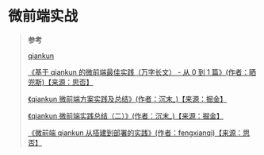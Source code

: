 # 微前端实战

> **参考**
>
> [qiankun](https://qiankun.umijs.org/zh)
>
> [《基于 qiankun 的微前端最佳实践（万字长文） - 从 0 到 1 篇》(作者：晒兜斯)【来源：思否】](https://segmentfault.com/a/1190000022631614)
>
> [《qiankun 微前端方案实践及总结》(作者：沉末\_)【来源：掘金】](https://juejin.cn/post/6844904185910018062)
>
> [《qiankun 微前端实践总结（二）》(作者：沉末\_)【来源：掘金】](https://juejin.cn/post/6844904185910018062)
>
> [《微前端 qiankun 从搭建到部署的实践》(作者：fengxianqi)【来源：思否】](https://www.jianshu.com/p/6b6602bde1bd)
